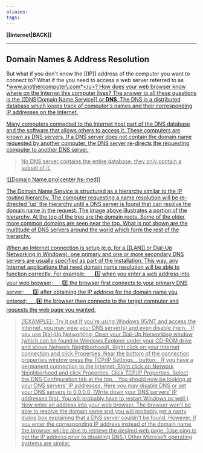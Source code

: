 ```yaml
---
aliases:
tags:
---
```

**[[Internet|BACK]]**

---
## Domain Names & Address Resolution
But what if you don't know the [[IP]] address of the computer you want to connect to? What if the you need to access a web server referred to as <u>*www.anothercomputer\.com*</u>? How does your web browser know where on the Internet this computer lives? The answer to all these questions is the [[DNS|Domain Name Service]] or **DNS**. The DNS is a distributed database which keeps track of computer's names and their corresponding IP addresses on the Internet.

Many computers connected to the Internet host part of the DNS database and the software that allows others to access it. These computers are known as DNS servers. If a DNS server does not contain the domain name requested by another computer, the DNS server re-directs the requesting computer to another DNS server.
> No DNS server contains the entire database; they only contain a subset of it.

![[Domain Name.png|center hs-med]]

The Domain Name Service is structured as a hierarchy similar to the IP routing hierarchy. The computer requesting a name resolution will be re-directed 'up' the hierarchy until a DNS server is found that can resolve the domain name in the request. The image above illustrates a portion of the hierarchy. At the top of the tree are the domain roots. Some of the older, more common domains are seen near the top. What is not shown are the multitude of DNS servers around the world which form the rest of the hierarchy.

When an Internet connection is setup (e.g. for a [[LAN]] or Dial-Up Networking in Windows), one primary and one or more secondary DNS servers are usually specified as part of the installation. This way, any Internet applications that need domain name resolution will be able to function correctly. For example:
$\quad$ 1️⃣ when you enter a web address into your web browser;
$\quad$ 2️⃣ the browser first connects to your primary DNS server;
$\quad$ 3️⃣ after obtaining the IP address for the domain name you entered;
$\quad$ 4️⃣ the browser then connects to the target computer and requests the web page you wanted.

>[!EXAMPLE]- Try it out
> If you're using Windows 95/NT and access the Internet, you may view your DNS server(s) and even disable them.
> &nbsp;
> <u>If you use Dial-Up Networking:</u>
> Open your Dial-Up Networking window (which can be found in Windows Explorer under your CD-ROM drive and above Network Neighborhood). Right click on your Internet connection and click Properties. Near the bottom of the connection properties window press the TCP/IP Settings... button.
> &nbsp;
> <u>If you have a permanent connection to the Internet:</u>
> Right click on Network Neighborhood and click Properties. Click TCP/IP Properties. Select the DNS Configuration tab at the top.
> &nbsp;
> You should now be looking at your DNS servers' IP addresses. Here you may disable DNS or set your DNS servers to 0.0.0.0. (Write down your DNS servers' IP addresses first. You will probably have to restart Windows as well.) Now enter an address into your web browser. The browser won't be able to resolve the domain name and you will probably get a nasty dialog box explaining that a DNS server couldn't be found. However, if you enter the corresponding IP address instead of the domain name, the browser will be able to retrieve the desired web page. (Use ping to get the IP address prior to disabling DNS.) Other Microsoft operating systems are similar.